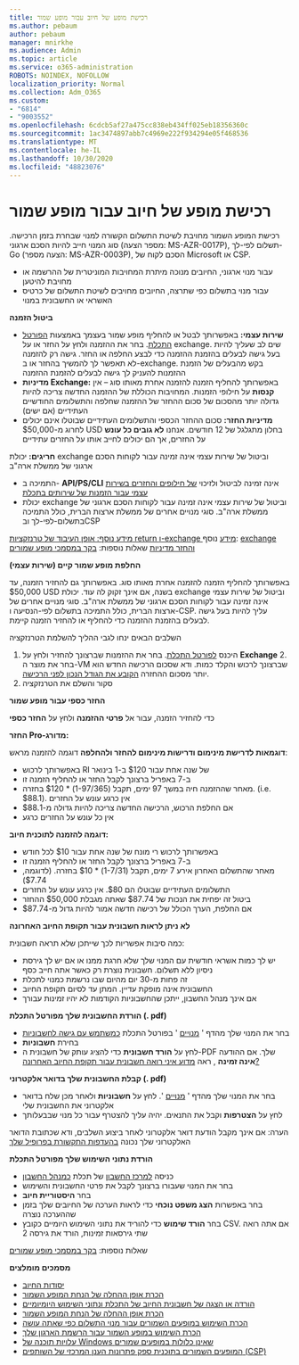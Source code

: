```yaml
---
title: רכישת מופע של חיוב עבור מופע שמור
ms.author: pebaum
author: pebaum
manager: mnirkhe
ms.audience: Admin
ms.topic: article
ms.service: o365-administration
ROBOTS: NOINDEX, NOFOLLOW
localization_priority: Normal
ms.collection: Adm_O365
ms.custom:
- "6814"
- "9003552"
ms.openlocfilehash: 6cdcb5af27a475cc838eb434ff025eb18356360c
ms.sourcegitcommit: 1ac3474897abb7c4969e222f934294e05f468536
ms.translationtype: MT
ms.contentlocale: he-IL
ms.lasthandoff: 10/30/2020
ms.locfileid: "48823076"
---
```

# <a name="billing-for-reserved-instance-purchase"></a>רכישת מופע של חיוב עבור מופע שמור

רכישת המופע השמור מחויבת לשיטת התשלום הקשורה למנוי שבחרת בזמן הרכישה. סוג המנוי חייב להיות הסכם ארגוני (מספר הצעה: MS-AZR-0017P), תשלום לפי-לך-Go (הצעה מספר: MS-AZR-0003P), הסכם לקוח של Microsoft או CSP.

- עבור מנוי ארגוני, החיובים מנוכה מיתרת המחויבות המוניטרית של ההרשמה או מחויבת להיטען
- עבור מנוי בתשלום כפי שתרצה, החיובים מחויבים לשיטת התשלום של כרטיס האשראי או החשבונית במנוי

**ביטול הזמנה**

- **שירות עצמי:** באפשרותך לבטל או להחליף מופע שמור בעצמך באמצעות [הפורטל התכלת](https://portal.azure.com/#blade/Microsoft_Azure_Reservations/ReservationsBrowseBlade). בחר את ההזמנה ולחץ על החזר או על exchange. שים לב שעליך להיות בעל גישה לבעלים בהזמנת ההזמנה כדי לבצע החלפה או החזר. גישה רק להזמנה לא תאפשר לך להמשיך בהחזר או ב-exchange. בקש מהבעלים של הזמנת ההזמנות להעניק לך גישה לבעלים להזמנת ההזמנה
- **מדיניות Exchange:** באפשרותך להחליף הזמנה להזמנה אחרת מאותו סוג – אין **קנסות** על חילופי הזמנות. המחויבות הכוללת של ההזמנה החדשה צריכה להיות גדולה יותר מהסכום של סכום ההחזר של ההזמנה שחלפה והתשלומים החודשיים העתידיים (אם ישים)
- **מדיניות החזר:** סכום ההחזר הכספי והתשלומים העתידיים שבוטלו אינם יכולים לחרוג מ-$50,000 USD בחלון מתגלגל של 12 חודשים. אנחנו **לא גובים כל עונש** על החזרים, אך הם יכולים לחייב אותו על החזרים עתידיים

**חריגים:** יכולת exchange וביטול של שירות עצמי אינה זמינה עבור לקוחות הסכם ארגוני של ממשלת ארה"ב

- התמיכה ב- **API/PS/CLI** אינה זמינה לביטול ולזיכוי [של חילופים והחזרים בשירות עצמי עבור הזמנות של שירותים בתכלת](https://docs.microsoft.com/azure/cost-management-billing/reservations/exchange-and-refund-azure-reservations?WT.mc_id=Portal-Microsoft_Azure_Support)
- יכולת exchange וביטול של שירות עצמי אינה זמינה עבור לקוחות הסכם ארגוני של ממשלת ארה"ב. סוגי מנויים אחרים של ממשלת ארצות הברית, כולל התמיכה בתשלום-לפי-לך ובCSP

[מידע נוסף: אופן העיבוד של טרנזקציות return ו-exchange מידע](https://docs.microsoft.com/azure/billing/billing-azure-reservations-self-service-exchange-and-refund?WT.mc_id=Portal-Microsoft_Azure_Support#how-return-and-exchange-transactions-are-processed) נוסף: [exchange והחזר מדיניות](https://docs.microsoft.com/azure/billing/billing-azure-reservations-self-service-exchange-and-refund?WT.mc_id=Portal-Microsoft_Azure_Support#exchange-policies) שאלות נוספות: [בקר במסמכי מופע שמורים](https://docs.microsoft.com/azure/billing/billing-save-compute-costs-reservations?WT.mc_id=Portal-Microsoft_Azure_Support)

**החלפת מופע שמור קיים (שירות עצמי)**

באפשרותך להחליף הזמנה להזמנה אחרת מאותו סוג. באפשרותך גם להחזיר הזמנה, עד $50,000 USD בשנה, אם אינך זקוק לה עוד. יכולת exchange וביטול של שירות עצמי אינה זמינה עבור לקוחות הסכם ארגוני של ממשלת ארה"ב. סוגי מנויים אחרים של ארצות הברית, כולל התמיכה בתשלום לפי-הנסיעה ו-CSP. עליך להיות בעל גישה לבעלים בהזמנת ההזמנה כדי להחליף או להחזיר הזמנה קיימת.

השלבים הבאים ינחו לגבי ההליך להשלמת הטרנזקציה

1. היכנס [לפורטל התכלת](https://portal.azure.com/#blade/Microsoft_Azure_Reservations/ReservationsBrowseBlade). בחר את ההזמנות שברצונך להחזיר ולחץ על **Exchange** 2. בחר את מוצר ה-VM שברצונך לרכוש והקלד כמות. ודא שסכום הרכישה החדש הוא יותר מסכום ההחזרה [הקובע את הגודל הנכון לפני הרכישה](https://docs.microsoft.com/azure/virtual-machines/windows/prepay-reserved-vm-instances?WT.mc_id=Portal-Microsoft_Azure_Support#determine-the-right-vm-size-before-you-buy).
3. סקור והשלם את הטרנזקציה

**החזר כספי עבור מופע שמור**

כדי להחזיר הזמנה, עבור אל **פרטי ההזמנה** ולחץ על **החזר כספי**

**החזר Pro-מדורג:**

**דוגמאות לדרישת מינימום ודרישות מינימום להחזר ולהחלפה** דוגמה להזמנה מראש:

- באפשרותך לרכוש RI של שנה אחת עבור $120 ב-1 בינואר
- ב-7 באפריל ברצונך לקבל החזר או להחליף הזמנה זו
- מאחר שההזמנה חיה במשך 97 ימים, תקבל (1-97/365) * $120 בחזרה. (i.e. $88.1). אין כרגע עונש על החזרים
- אם החלפת הרכוש, הרכישה החדשה צריכה להיות גדולה מ-$88.1
- אין כל עונש על החזרים כרגע

**דוגמה להזמנה לתוכנית חיוב:**

- באפשרותך לרכוש רי מונח של שנה אחת עבור $10 לכל חודש
- ב-7 באפריל ברצונך לקבל החזר או להחליף הזמנה זו
- מאחר שהתשלום האחרון אירע 7 ימים, תקבל (1-7/31) * $10 בחזרה. (לדוגמה, $7.74)
- התשלומים העתידיים שבוטלו הם $80. אין כרגע עונש על החזרים
- ביטול זה יפחית את הנכות של $87.74 שאתה מגבלת $50,000 ההחזר
- אם החלפת, הערך הכולל של רכישה חדשה אמור להיות גדול מ-$87.74

**לא ניתן לראות חשבונית עבור תקופת החיוב האחרונה**

כמה סיבות אפשריות לכך שייתכן שלא תראה חשבונית:

- יש לך כמות אשראי חודשית עם המנוי שלך שלא חרגת ממנו או אם יש לך גירסת ניסיון ללא תשלום. חשבונית נוצרת רק כאשר אתה חייב כסף
- זה פחות מ-30 יום מהיום שבו נרשמת כמנוי לתכלת
- החשבונית אינה מופקת עדיין. המתן עד לסיום תקופת החיוב
- אם אינך מנהל החשבון, ייתכן שהחשבוניות הקודמות לא יהיו זמינות עבורך

**הורדת החשבונית שלך מפורטל התכלת (. pdf)**

- בחר את המנוי שלך מהדף ' [מנויים](https://portal.azure.com/#blade/Microsoft_Azure_Billing/SubscriptionsBlade) ' בפורטל התכלת [כמשתמש עם גישה לחשבוניות](https://docs.microsoft.com/azure/billing/billing-manage-access?WT.mc_id=Portal-Microsoft_Azure_Support)
- בחירת **חשבוניות**
- לחץ על **הורד חשבונית** כדי להציג עותק של חשבונית ה-PDF שלך. אם ההודעה **אינה זמינה** , ראה [מדוע איני רואה חשבונית עבור תקופת החיוב האחרונה?](https://docs.microsoft.com/azure/billing/billing-download-azure-invoice-daily-usage-date?WT.mc_id=Portal-Microsoft_Azure_Support#noinvoice)

**קבלת החשבונית שלך בדואר אלקטרוני (. pdf)**

- בחר את המנוי שלך מהדף ' [מנויים](https://portal.azure.com/#blade/Microsoft_Azure_Billing/SubscriptionsBlade) '. לחץ על **חשבוניות** ולאחר מכן שלח בדואר אלקטרוני את החשבונית שלי
- לחץ על **הצטרפות** וקבל את התנאים. יהיה עליך להצטרף עבור כל מנוי שבבעלותך

הערה: אם אינך מקבל הודעת דואר אלקטרוני לאחר ביצוע השלבים, ודא שכתובת הדואר האלקטרוני שלך נכונה [בהעדפות התקשורת בפרופיל שלך](https://account.windowsazure.com/profile)

**הורדת נתוני השימוש שלך מפורטל התכלת**

- כניסה [למרכז החשבון](https://account.windowsazure.com/Subscriptions) של תכלת [כמנהל החשבון](https://docs.microsoft.com/azure/billing/billing-subscription-transfer?WT.mc_id=Portal-Microsoft_Azure_Support#whoisaa)
- בחר את המנוי שעבורו ברצונך לקבל את פרטי החשבונית והשימוש
- בחר **היסטוריית חיוב**
- בחר באפשרות **הצג משפט נוכחי** כדי לראות הערכה של החיובים שלך בזמן שההערכה נוצרה
- בחר **הורד שימוש** כדי להוריד את נתוני השימוש היומיים כקובץ CSV. אם אתה רואה שתי גירסאות זמינות, הורד את גירסה 2

שאלות נוספות: [בקר במסמכי מופע שמורים](https://docs.microsoft.com/azure/billing/billing-save-compute-costs-reservations?WT.mc_id=Portal-Microsoft_Azure_Support)

**מסמכים מומלצים**

- [יסודות החיוב](https://docs.microsoft.com/partner-center/billing-basics/?WT.mc_id=Portal-Microsoft_Azure_Support)
- [הכרת אופן ההחלה של הנחת המופע השמור](https://docs.microsoft.com/azure/billing/billing-understand-vm-reservation-charges/?WT.mc_id=Portal-Microsoft_Azure_Support)
- [הורדה או הצגה של חשבונית החיוב של התכלת ונתוני השימוש היומיומיים](https://docs.microsoft.com/azure/billing/billing-download-azure-invoice-daily-usage-date?WT.mc_id=Portal-Microsoft_Azure_Support)
- [הכרת אופן ההחלה של הנחת המופע השמור](https://docs.microsoft.com/azure/billing/billing-understand-vm-reservation-charges/?WT.mc_id=Portal-Microsoft_Azure_Support)
- [הכרת השימוש במופעים השמורים עבור מנוי התשלום כפי שאתה עושה](https://docs.microsoft.com/azure/billing/billing-understand-reserved-instance-usage/?WT.mc_id=Portal-Microsoft_Azure_Support)
- [הכרת השימוש במופע השמור עבור הרשמת הארגון שלך](https://docs.microsoft.com/azure/billing/billing-understand-reserved-instance-usage-ea/?WT.mc_id=Portal-Microsoft_Azure_Support)
- [עלויות תוכנה של Windows שאינן כלולות במופעים שמורים](https://docs.microsoft.com/azure/billing/billing-reserved-instance-windows-software-costs/?WT.mc_id=Portal-Microsoft_Azure_Support)
- [המופעים השמורים בתוכנית ספק פתרונות הענן המרכזי של השותפים (CSP)](https://docs.microsoft.com/partner-center/azure-reservations/?WT.mc_id=Portal-Microsoft_Azure_Support)